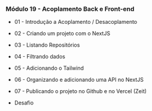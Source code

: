 ### Módulo 19 - Acoplamento Back e Front-end

- 01 - Introdução a Acoplamento / Desacoplamento

- 02 - Criando um projeto com o NextJS

- 03 - Listando Repositórios

- 04 - Filtrando dados

- 05 - Adicionando o Tailwind

- 06 - Organizando e adicionando uma API no NextJS

- 07 - Publicando o projeto no Github e no Vercel (Zeit)

- Desafio